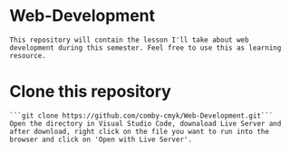 # Web-Development
    This repository will contain the lesson I'll take about web development during this semester. Feel free to use this as learning resource.
    
# Clone this repository
    ```git clone https://github.com/comby-cmyk/Web-Development.git```
    Open the directory in Visual Studio Code, downaload Live Server and after download, right click on the file you want to run into the browser and click on 'Open with Live Server'.
